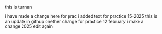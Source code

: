 this is tunnan

i have made a change here for prac
i added text for practice 15-2025
this is an update in githup
onether change for practice
12 february i make a change 2025 edit again



